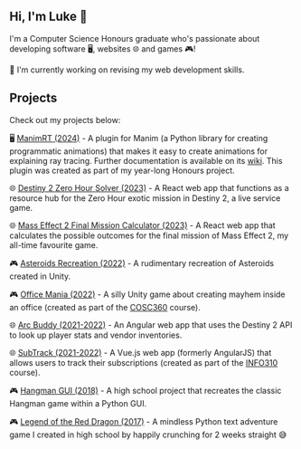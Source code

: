 ## Hi, I'm Luke 👋

I'm a Computer Science Honours graduate who's passionate about developing software 🖥️, websites 🌐 and games 🎮!

🤔 I'm currently working on revising my web development skills.

## Projects

Check out my projects below:

🖥️ [ManimRT (2024)](https://github.com/62firelight/manimRT-490) - A plugin for Manim (a Python library for creating programmatic animations) that makes it easy to create animations for explaining ray tracing. Further documentation is available on its [wiki](https://github.com/62firelight/manimRT-490/wiki). This plugin was created as part of my year-long Honours project.

🌐 [Destiny 2 Zero Hour Solver (2023)](https://github.com/62firelight/d2-zero-hour-solver)  - A React web app that functions as a resource hub for the Zero Hour exotic mission in Destiny 2, a live service game.

🌐 [Mass Effect 2 Final Mission Calculator (2023)](https://github.com/62firelight/ME2FMC) - A React web app that calculates the possible outcomes for the final mission of Mass Effect 2, my all-time favourite game.

🎮 [Asteroids Recreation (2022)](https://github.com/62firelight/AsteroidsRecreation) - A rudimentary recreation of Asteroids created in Unity.

🎮 [Office Mania (2022)](https://github.com/62firelight/OfficeMania) - A silly Unity game about creating mayhem inside an office (created as part of the [COSC360](https://cosc360.otago.ac.nz/) course).

🌐 [Arc Buddy (2021-2022)](https://github.com/62firelight/ArcBuddy-349) - An Angular web app that uses the Destiny 2 API to look up player stats and vendor inventories.

🌐 [SubTrack (2021-2022)](https://github.com/62firelight/SubTrack) - A Vue.js web app (formerly AngularJS) that allows users to track their subscriptions (created as part of the [INFO310](https://www.otago.ac.nz/courses/papers?papercode=INFO310) course).

🎮 [Hangman GUI (2018)](https://github.com/62firelight/hangman-python) - A high school project that recreates the classic Hangman game within a Python GUI.

🎮 [Legend of the Red Dragon (2017)](https://github.com/62firelight/adventure-game-python) - A mindless Python text adventure game I created in high school by happily crunching for 2 weeks straight 😅

<!--
**62firelight/62firelight** is a ✨ _special_ ✨ repository because its `README.md` (this file) appears on your GitHub profile.

Here are some ideas to get you started:

- 🔭 I’m currently working on ...
- 🌱 I’m currently learning ...
- 👯 I’m looking to collaborate on ...
- 🤔 I’m looking for help with ...
- 💬 Ask me about ...
- 📫 How to reach me: ...
- 😄 Pronouns: ...
- ⚡ Fun fact: ...
-->
